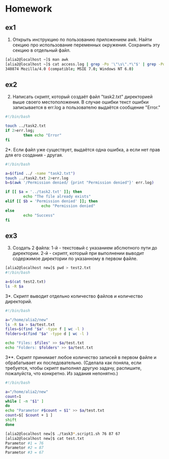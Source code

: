 # Homework

## ex1

1. Открыть инструкцию по пользованию приложением awk. Найти секцию про использование переменных окружения. Сохранить эту секцию в отдельный файл.

```bash
[alia2@localhost ~]$ man awk
[alia2@localhost ~]$ cat access.log | grep -Po '\"\s\".*\"$' | grep -Po '[^\"]{1,}' | awk -F '"' '{arr[$1]+=1}END{for (ip in arr) print arr[ip], ip}' | uniq |sort -k1n | tail -n3 | head -n1
340874 Mozilla/4.0 (compatible; MSIE 7.0; Windows NT 6.0)
```

## ex2

2. Написать скрипт, который создаёт файл "task2.txt" директорией выше своего местоположения. В случае ошибки текст ошибки записывается в err.log а пользователю выдаётся сообщение "Error."

```bash
#!/bin/bash

touch ../task2.txt
if 2>err.log;
        then echo "Error"
fi
```

2*. Если файл уже существует, выдаётся одна ошибка, а если нет прав для его создания - другая.

```bash
#!/bin/bash

a=$(find ../ -name "task2.txt")
touch ../task2.txt 2>err.log
b=$(awk '/Permission denied/ {print "Permission denied"}' err.log)

if [[ $a = '../task2.txt' ]]; then
        echo "The file already exists"
elif [[ $b = 'Permission denied' ]]; then
                echo "Permission denied"
else
        echo "Success"
fi
```

## ex3

3. Создать 2 файла: 1-й - текстовый с указанием абслютного пути до директории. 2-й - скрипт, который при выполнении выводит содержимое директории по указанному в первом файле.

```bash
[alia2@localhost new]$ pwd > test2.txt
#!/bin/bash

a=$(cat test2.txt)
ls -R $a
```

3*. Скрипт выводит отдельно количество файлов и количество директорий.

```bash
#!/bin/bash

a="/home/alia2/new"
ls -R $a > $a/test.txt
files=$(find "$a" -type f | wc -l )
folders=$(find "$a" -type d | wc -l )

echo "Files: $files" >> $a/test.txt
echo "Folders: $folders" >> $a/test.txt
```

3**. Скрипт принимает любое количество записей в первом файле и обрабатывает их последовательно.
(Сделала как поняла, если требуется, чтобы скрипт выполнял другую задачу, распишите, пожалуйста, что конкретно. Из задания непонятно.)

```bash
#!/bin/bash

a="/home/alia2/new"
count=1
while [ -n "$1" ]
do
echo "Parametor #$count = $1" >> $a/test.txt
count=$[ $count + 1 ]
shift
done

[alia2@localhost new]$ ./task3*.script1.sh 76 87 67
[alia2@localhost new]$ cat test.txt
Parametor #1 = 76
Parametor #2 = 87
Parametor #3 = 67
```

